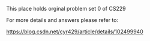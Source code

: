 This place holds orginal problem set 0 of CS229

For more details and answers please refer to:

https://blog.csdn.net/cyr429/article/details/102499940
